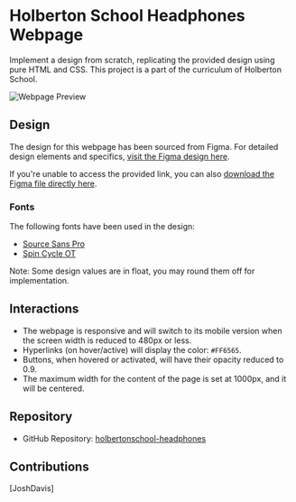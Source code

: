 # Holberton School Headphones Webpage

Implement a design from scratch, replicating the provided design using pure HTML and CSS. This project is a part of the curriculum of Holberton School.

![Webpage Preview](path-to-preview-image-if-any)

## Design

The design for this webpage has been sourced from Figma. For detailed design elements and specifics, [visit the Figma design here](link-to-figma-design).

If you're unable to access the provided link, you can also [download the Figma file directly here](link-to-figma-file-download).

### Fonts

The following fonts have been used in the design:

- [Source Sans Pro](link-to-source-sans-pro)
- [Spin Cycle OT](link-to-spin-cycle-ot)

Note: Some design values are in float, you may round them off for implementation.

## Interactions

- The webpage is responsive and will switch to its mobile version when the screen width is reduced to 480px or less.
- Hyperlinks (on hover/active) will display the color: `#FF6565`.
- Buttons, when hovered or activated, will have their opacity reduced to 0.9.
- The maximum width for the content of the page is set at 1000px, and it will be centered.

## Repository

- GitHub Repository: [holbertonschool-headphones](link-to-the-repository)

## Contributions

[JoshDavis]
